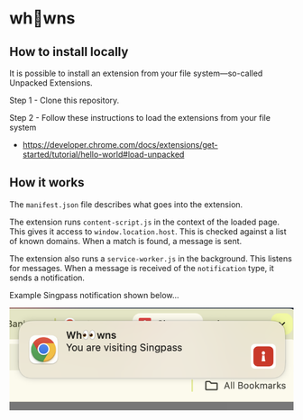 # wh👀wns

## How to install locally

It is possible to install an extension from your file system—so-called Unpacked Extensions.

Step 1 - Clone this repository.

Step 2 - Follow these instructions to load the extensions from your file system

* https://developer.chrome.com/docs/extensions/get-started/tutorial/hello-world#load-unpacked

## How it works

The `manifest.json` file describes what goes into the extension.

The extension runs `content-script.js` in the context of the loaded page.
This gives it access to `window.location.host`.
This is checked against a list of known domains.
When a match is found, a message is sent.

The extension also runs a `service-worker.js` in the background.
This listens for messages.
When a message is received of the `notification` type, it sends a notification.

Example Singpass notification shown below...

![Screenshot of Singpass Notification](screenshot.png)
